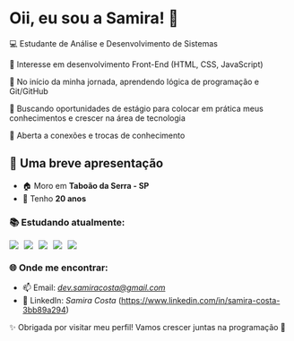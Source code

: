 # Oii, eu sou a Samira! 👋

💻 Estudante de Análise e Desenvolvimento de Sistemas

🎯 Interesse em desenvolvimento Front-End (HTML, CSS, JavaScript)

🌱 No início da minha jornada, aprendendo lógica de programação e Git/GitHub

🧠 Buscando oportunidades de estágio para colocar em prática meus conhecimentos e crescer na área de tecnologia

🤝 Aberta a conexões e trocas de conhecimento

## 📝 Uma breve apresentação

- 🏠 Moro em **Taboão da Serra - SP**  
- 🎂 Tenho **20 anos**  

### 📚 Estudando atualmente:

<div style="display: flex; gap: 10px;">
  <img src="https://img.shields.io/badge/HTML5-E34F26?style=for-the-badge&logo=html5&logoColor=white"/>
  <img src="https://img.shields.io/badge/CSS3-1572B6?style=for-the-badge&logo=css3&logoColor=white"/>
  <img src="https://img.shields.io/badge/JavaScript-F7DF1E?style=for-the-badge&logo=javascript&logoColor=black"/>
  <img src="https://img.shields.io/badge/Git-F05032?style=for-the-badge&logo=git&logoColor=white"/>
  <img src="https://img.shields.io/badge/GitHub-181717?style=for-the-badge&logo=github&logoColor=white"/>
</div>

### 🌐 Onde me encontrar:
- 📫 Email: *dev.samiracosta@gmail.com*
- 💼 LinkedIn: *Samira Costa* (https://www.linkedin.com/in/samira-costa-3bb89a294) 



✨ Obrigada por visitar meu perfil! Vamos crescer juntas na programação 🚀
